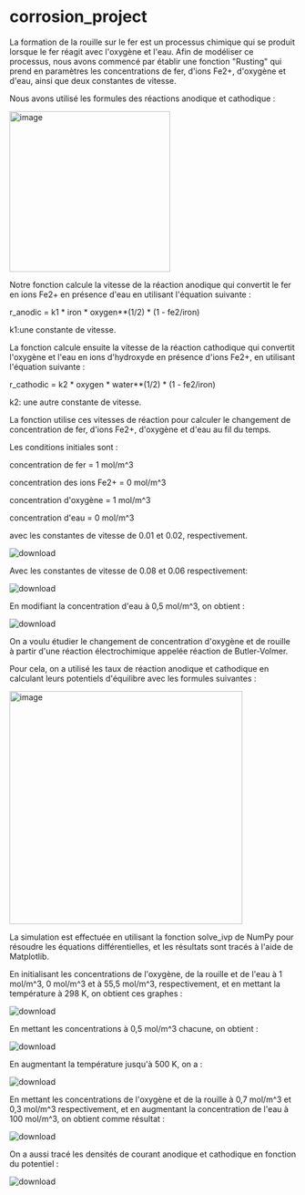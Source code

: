 # corrosion_project

La formation de la rouille sur le fer est un processus chimique qui se produit lorsque le fer réagit avec l'oxygène et l'eau. Afin de modéliser ce processus, nous avons commencé par établir une fonction "Rusting" qui prend en paramètres les concentrations de fer, d'ions Fe2+, d'oxygène et d'eau, ainsi que deux constantes de vitesse.

Nous avons utilisé les formules des réactions anodique et cathodique :

<img width="282" alt="image" src="https://user-images.githubusercontent.com/125261904/231500682-3cf1d9dc-0adb-420d-b6e5-d57ffa3c1a9e.png">


Notre fonction calcule la vitesse de la réaction anodique qui convertit le fer en ions Fe2+ en présence d'eau en utilisant l'équation suivante :

 r_anodic = k1 * iron * oxygen**(1/2) * (1 - fe2/iron)
 
 k1:une constante de vitesse.
 
La fonction calcule ensuite la vitesse de la réaction cathodique qui convertit l'oxygène et l'eau en ions d'hydroxyde en présence d'ions Fe2+, en utilisant l'équation suivante :
 
 r_cathodic = k2 * oxygen * water**(1/2) * (1 - fe2/iron)
  
 k2: une autre constante de vitesse.
  
La fonction utilise ces vitesses de réaction pour calculer le changement de concentration de fer, d'ions Fe2+, d'oxygène et d'eau au fil du temps.

Les conditions initiales sont :

 concentration de fer = 1 mol/m^3

 concentration des ions Fe2+ = 0 mol/m^3

 concentration d'oxygène = 1 mol/m^3

 concentration d'eau = 0 mol/m^3

avec les constantes de vitesse de 0.01 et 0.02, respectivement.
  
  
  ![download](https://user-images.githubusercontent.com/125261904/231407468-63b83999-7980-40ab-b114-54884f0c0a55.png)
  
  Avec les constantes de vitesse de 0.08 et 0.06 respectivement:
  
  ![download](https://user-images.githubusercontent.com/125261904/231417890-97a5b57e-e632-47e8-922b-494e1c8fef92.png)
  
  En modifiant la concentration d'eau à 0,5 mol/m^3, on obtient :
  
  ![download](https://user-images.githubusercontent.com/125261904/231418324-cd0fc7eb-a301-492b-84f1-18f2016825c5.png)


On a voulu étudier le changement de concentration d'oxygène et de rouille à partir d'une réaction électrochimique appelée réaction de Butler-Volmer.

Pour cela, on a utilisé les taux de réaction anodique et cathodique en calculant leurs potentiels d'équilibre avec les formules suivantes :
 
<img width="409" alt="image" src="https://user-images.githubusercontent.com/125261904/231562591-96aefb22-2271-4c0c-82f6-5d07c165bb87.png">

La simulation est effectuée en utilisant la fonction solve_ivp de NumPy pour résoudre les équations différentielles, et les résultats sont tracés à l'aide de Matplotlib.

En initialisant les concentrations de l'oxygène, de la rouille et de l'eau à 1 mol/m^3, 0 mol/m^3 et à 55,5 mol/m^3, respectivement, et en mettant la température à 298 K, on obtient ces graphes :


  ![download](https://user-images.githubusercontent.com/125261904/231439849-4817d0e2-c67e-4732-a0de-d21e1122680c.png)
  
 En mettant les concentrations à 0,5 mol/m^3 chacune, on obtient :
  
  ![download](https://user-images.githubusercontent.com/125261904/231440556-ecdfdfe2-d451-496b-b5ba-e167889f6477.png)
  
 En augmentant la température jusqu'à 500 K, on a :
  
  ![download](https://user-images.githubusercontent.com/125261904/231441926-c0517e69-d5d9-43f7-86db-fe1b8f985b63.png)
  
 En mettant les concentrations de l'oxygène et de la rouille à 0,7 mol/m^3 et 0,3 mol/m^3 respectivement, et en augmentant la concentration de l'eau à 100 mol/m^3, on obtient comme résultat :
  
  ![download](https://user-images.githubusercontent.com/125261904/231443198-0cc5e5f8-a485-4e33-8032-7250b4c365d0.png)

On a aussi tracé les densités de courant anodique et cathodique en fonction du potentiel :

![download](https://user-images.githubusercontent.com/125261904/231443740-377d8d90-343a-41b5-a0f6-7351ba59b245.png)


  
  

  
  
  
  
   
   
   
  
  

  
  
  
  

